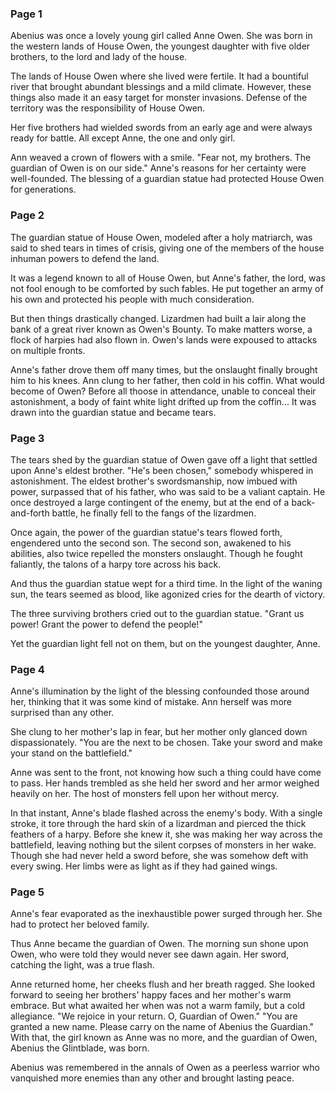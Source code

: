 ### Page 1

Abenius was once a lovely young girl called Anne Owen. She was born in the western lands of House Owen, the youngest daughter with five older brothers, to the lord and lady of the house.

The lands of House Owen where she lived were fertile. It had a bountiful river that brought abundant blessings and a mild climate. However, these things also made it an easy target for monster invasions. Defense of the territory was the responsibility of House Owen.

Her five brothers had wielded swords from an early age and were always ready for battle. All except Anne, the one and only girl.

Ann weaved a crown of flowers with a smile.
"Fear not, my brothers. The guardian of Owen is on our side."
Anne's reasons for her certainty were well-founded. The blessing of a guardian statue had protected House Owen for generations.

### Page 2

The guardian statue of House Owen, modeled after a holy matriarch, was said to shed tears in times of crisis, giving one of the members of the house inhuman powers to defend the land.

It was a legend known to all of House Owen, but Anne's father, the lord, was not fool enough to be comforted by such fables. He put together an army of his own and protected his people with much consideration.

But then things drastically changed. Lizardmen had built a lair along the bank of a great river known as Owen's Bounty. To make matters worse, a flock of harpies had also flown in. Owen's lands were expoused to attacks on multiple fronts.

Anne's father drove them off many times, but the onslaught finally brought him to his knees. Ann clung to her father, then cold in his coffin. What would become of Owen? Before all thoose in attendance, unable to conceal their astonishment, a body of faint white light drifted up from the coffin... It was drawn into the guardian statue and became tears.

### Page 3

The tears shed by the guardian statue of Owen gave off a light that settled upon Anne's eldest brother. "He's been chosen," somebody whispered in astonishment. The eldest brother's swordsmanship, now imbued with power, surpassed that of his father, who was said to be a valiant captain. He once destroyed a large contingent of the enemy, but at the end of a back-and-forth battle, he finally fell to the fangs of the lizardmen.

Once again, the power of the guardian statue's tears flowed forth, engendered unto the second son. The second son, awakened to his abilities, also twice repelled the monsters onslaught. Though he fought faliantly, the talons of a harpy tore across his back.

And thus the guardian statue wept for a third time. In the light of the waning sun, the tears seemed as blood, like agonized cries for the dearth of victory.

The three surviving brothers cried out to the guardian statue.
"Grant us power! Grant the power to defend the people!"

Yet the guardian light fell not on them, but on the youngest daughter, Anne.

### Page 4

Anne's illumination by the light of the blessing confounded those around her, thinking that it was some kind of mistake. Ann herself was more surprised than any other.

She clung to her mother's lap in fear, but her mother only glanced down dispassionately.
"You are the next to be chosen. Take your sword and make your stand on the battlefield."

Anne was sent to the front, not knowing how such a thing could have come to pass. Her hands trembled as she held her sword and her armor weighed heavily on her. The host of monsters fell upon her without mercy.

In that instant, Anne's blade flashed across the enemy's body. With a single stroke, it tore through the hard skin of a lizardman and pierced the thick feathers of a harpy. Before she knew it, she was making her way across the battlefield, leaving nothing but the silent corpses of monsters in her wake. Though she had never held a sword before, she was somehow deft with every swing. Her limbs were as light as if they had gained wings.

### Page 5

Anne's fear evaporated as the inexhaustible power surged through her. She had to protect her beloved family.

Thus Anne became the guardian of Owen. The morning sun shone upon Owen, who were told they would never see dawn again. Her sword, catching the light, was a true flash.

Anne returned home, her cheeks flush and her breath ragged. She looked forward to seeing her brothers' happy faces and her mother's warm embrace. But what awaited her when was not a warm family, but a cold allegiance.
"We rejoice in your return. O, Guardian of Owen."
"You are granted a new name. Please carry on the name of Abenius the Guardian."
With that, the girl known as Anne was no more, and the guardian of Owen, Abenius the Glintblade, was born.

Abenius was remembered in the annals of Owen as a peerless warrior who vanquished more enemies than any other and brought lasting peace.